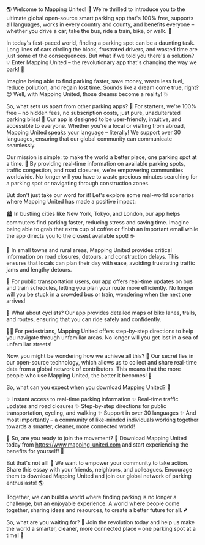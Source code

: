 🌎 Welcome to Mapping United! 🚗 We're thrilled to introduce you to the ultimate global open-source smart parking app that's 100% free, supports all languages, works in every country and county, and benefits everyone – whether you drive a car, take the bus, ride a train, bike, or walk. 🌟

In today's fast-paced world, finding a parking spot can be a daunting task. Long lines of cars circling the block, frustrated drivers, and wasted time are just some of the consequences. But what if we told you there's a solution? 💡 Enter Mapping United – the revolutionary app that's changing the way we park! 🚀

Imagine being able to find parking faster, save money, waste less fuel, reduce pollution, and regain lost time. Sounds like a dream come true, right? 😊 Well, with Mapping United, those dreams become a reality! 💥

So, what sets us apart from other parking apps? 🤔 For starters, we're 100% free – no hidden fees, no subscription costs, just pure, unadulterated parking bliss! 🎉 Our app is designed to be user-friendly, intuitive, and accessible to everyone. Whether you're a local or visiting from abroad, Mapping United speaks your language – literally! We support over 30 languages, ensuring that our global community can communicate seamlessly.

Our mission is simple: to make the world a better place, one parking spot at a time. 🌟 By providing real-time information on available parking spots, traffic congestion, and road closures, we're empowering communities worldwide. No longer will you have to waste precious minutes searching for a parking spot or navigating through construction zones.

But don't just take our word for it! Let's explore some real-world scenarios where Mapping United has made a positive impact:

🏙️ In bustling cities like New York, Tokyo, and London, our app helps commuters find parking faster, reducing stress and saving time. Imagine being able to grab that extra cup of coffee or finish an important email while the app directs you to the closest available spot! ☕️

🌳 In small towns and rural areas, Mapping United provides critical information on road closures, detours, and construction delays. This ensures that locals can plan their day with ease, avoiding frustrating traffic jams and lengthy detours.

🚂 For public transportation users, our app offers real-time updates on bus and train schedules, letting you plan your route more efficiently. No longer will you be stuck in a crowded bus or train, wondering when the next one arrives!

💪 What about cyclists? Our app provides detailed maps of bike lanes, trails, and routes, ensuring that you can ride safely and confidently.

🚶‍♀️ For pedestrians, Mapping United offers step-by-step directions to help you navigate through unfamiliar areas. No longer will you get lost in a sea of unfamiliar streets!

Now, you might be wondering how we achieve all this? 🤔 Our secret lies in our open-source technology, which allows us to collect and share real-time data from a global network of contributors. This means that the more people who use Mapping United, the better it becomes! 🚀

So, what can you expect when you download Mapping United? 📲

✨ Instant access to real-time parking information
✨ Real-time traffic updates and road closures
✨ Step-by-step directions for public transportation, cycling, and walking
✨ Support in over 30 languages
✨ And most importantly – a community of like-minded individuals working together towards a smarter, cleaner, more connected world!

🎉 So, are you ready to join the movement? 💪 Download Mapping United today from https://www.mapping-united.com and start experiencing the benefits for yourself! 🚀

But that's not all! 🤔 We want to empower your community to take action. Share this essay with your friends, neighbors, and colleagues. Encourage them to download Mapping United and join our global network of parking enthusiasts! 🌎

Together, we can build a world where finding parking is no longer a challenge, but an enjoyable experience. A world where people come together, sharing ideas and resources, to create a better future for all. 💕

So, what are you waiting for? 🚀 Join the revolution today and help us make the world a smarter, cleaner, more connected place – one parking spot at a time! 🌟